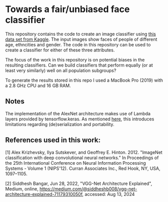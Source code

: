 # Towards a fair/unbiased face classifier

This repository contains the code to create an image classifier
using [this data set from Kaggle](https://www.kaggle.com/datasets/nipunarora8/age-gender-and-ethnicity-face-data-csv).
The input images show faces of people of different age, ethncities
and gender. The code in this repository can be used to create a 
classifier for either of these three attributes.

The focus of the work in this repository is on potential biases
in the resulting classifiers. Can we build classifiers that perform
equally (or at least very similarly) well on all population subgroups?

To generate the results stored in this repo I used a MacBook Pro (2019) 
with a 2.8 GHz CPU and 16 GB RAM.

## Notes
The implementation of the AlexNet architecture makes use of Lambda layers provided by tensorflow.keras. As mentioned [here](https://www.tensorflow.org/api_docs/python/tf/keras/layers/Lambda), this introduces limitations regarding (de)serialization and portability.

## References used in this work:
[1] Alex Krizhevsky, Ilya Sutskever, and Geoffrey E. Hinton. 2012. "ImageNet classification with deep convolutional neural networks." In Proceedings of the 25th International Conference on Neural Information Processing Systems - Volume 1 (NIPS'12). Curran Associates Inc., Red Hook, NY, USA, 1097–1105.

[2] Siddhesh Bangar, Jun 28, 2022, "VGG-Net Architecture Explained", Medium, online, https://medium.com/@siddheshb008/vgg-net-architecture-explained-71179310050f, accessed: Aug 13, 2024

